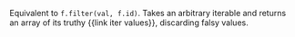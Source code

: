 Equivalent to `f.filter(val, f.id)`. Takes an arbitrary iterable and returns an array of its truthy {{link iter values}}, discarding falsy values.
